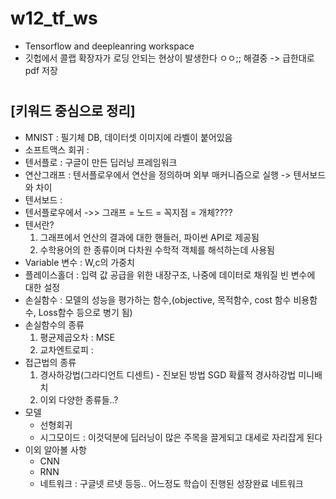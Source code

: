 # w12_tf_ws
 - Tensorflow and deepleanring workspace
 - 깃헙에서 콜랩 확장자가 로딩 안되는 현상이 발생한다 ㅇㅇ;; 해결중 -> 급한대로 pdf 저장
 #
 ## [키워드 중심으로 정리]
  - MNIST : 필기체 DB, 데이터셋 이미지에 라벨이 붙어있음
  - 소프트맥스 회귀 : 
  - 텐서플로 : 구글이 만든 딥러닝 프레임워크
  - 연산그래프 : 텐서플로우에서 연산을 정의하며 외부 매커니즘으로 실행 -> 텐서보드와 차이
  - 텐서보드 : 
  - 텐서플로우에서 ->> 그래프 = 노드 = 꼭지점 = 개체????
  - 텐서란? 
      1. 그래프에서 언산의 결과에 대한 핸들러, 파이썬 API로 제공됨
      2. 수학용어의 한 종류이며 다차원 수학적 객체를 해석하는데 사용됨
  - Variable 변수 : W,c의 가중치
  - 플레이스홀더 : 입력 값 공급을 위한 내장구조, 나중에 데이터로 채워질 빈 변수에 대한 설정
  - 손실함수 : 모델의 성능을 평가하는 함수,(objective, 목적함수, cost 함수 비용함수, Loss함수 등으로 병기 됨)
  - 손실함수의 종류 
      1. 평균제곱오차 : MSE
      2. 교차엔트로피 : 
  - 접근법의 종류
      1. 경사하강법(그라디언트 디센트) - 진보된 방법 SGD 확률적 경사하강법 미니배치
      2. 이외 다양한 종류들..?
  - 모델
      - 선형회귀
      - 시그모이드 : 이것덕분에 딥러닝이 많은 주목을 끌게되고 대세로 자리잡게 된다
  - 이외 알아볼 사항
      - CNN
      - RNN
      - 네트워크 : 구글넷 르넷 등등.. 어느정도 학습이 진행된 성장완료 네트워크